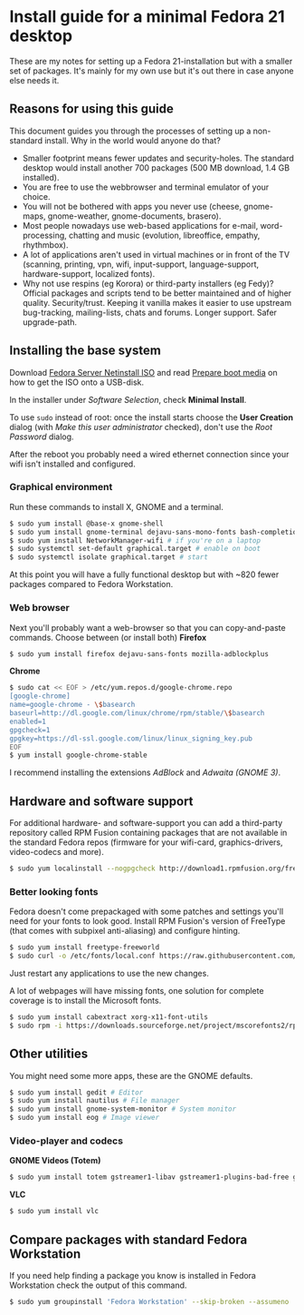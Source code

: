 # Install guide for a minimal Fedora 21 desktop

These are my notes for setting up a Fedora 21-installation but with a smaller set of packages. It's mainly for my own use but it's out there in case anyone else needs it.

## Reasons for using this guide

This document guides you through the processes of setting up a non-standard install. Why in the world would anyone do that?

- Smaller footprint means fewer updates and security-holes. The standard desktop would install another 700 packages (500 MB download, 1.4 GB installed).
- You are free to use the webbrowser and terminal emulator of your choice.
- You will not be bothered with apps you never use (cheese, gnome-maps, gnome-weather, gnome-documents, brasero).
- Most people nowadays use web-based applications for e-mail, word-processing, chatting and music (evolution, libreoffice, empathy, rhythmbox).
- A lot of applications aren't used in virtual machines or in front of the TV (scanning, printing, vpn, wifi, input-support, language-support, hardware-support, localized fonts).
- Why not use respins (eg Korora) or third-party installers (eg Fedy)? Official packages and scripts tend to be better maintained and of higher quality. Security/trust. Keeping it vanilla makes it easier to use upstream bug-tracking, mailing-lists, chats and forums. Longer support. Safer upgrade-path.

## Installing the base system

Download [Fedora Server Netinstall ISO](https://getfedora.org/en/server/download/) and read [Prepare boot media](http://docs.fedoraproject.org/en-US/Fedora/21/html/Installation_Guide/sect-preparing-boot-media.html) on how to get the ISO onto a USB-disk.

In the installer under *Software Selection*, check **Minimal Install**.

To use `sudo` instead of root: once the install starts choose the **User Creation** dialog (with *Make this user administrator* checked), don't use the *Root Password* dialog.

After the reboot you probably need a wired ethernet connection since your wifi isn't installed and configured.

### Graphical environment

Run these commands to install X, GNOME and a terminal.

```sh
$ sudo yum install @base-x gnome-shell
$ sudo yum install gnome-terminal dejavu-sans-mono-fonts bash-completion # terminal
$ sudo yum install NetworkManager-wifi # if you're on a laptop
$ sudo systemctl set-default graphical.target # enable on boot
$ sudo systemctl isolate graphical.target # start
```

At this point you will have a fully functional desktop but with ~820 fewer packages compared to Fedora Workstation.

### Web browser

Next you'll probably want a web-browser so that you can copy-and-paste commands. Choose between (or install both) **Firefox**

```sh
$ sudo yum install firefox dejavu-sans-fonts mozilla-adblockplus
```

**Chrome**

```sh
$ sudo cat << EOF > /etc/yum.repos.d/google-chrome.repo
[google-chrome]
name=google-chrome - \$basearch
baseurl=http://dl.google.com/linux/chrome/rpm/stable/\$basearch
enabled=1
gpgcheck=1
gpgkey=https://dl-ssl.google.com/linux/linux_signing_key.pub
EOF
$ yum install google-chrome-stable
```

I recommend installing the extensions *AdBlock* and *Adwaita (GNOME 3)*.

## Hardware and software support

For additional hardware- and software-support you can add a third-party repository called RPM Fusion containing packages that are not available in the standard Fedora repos (firmware for your wifi-card, graphics-drivers, video-codecs and more).

```sh
$ sudo yum localinstall --nogpgcheck http://download1.rpmfusion.org/free/fedora/rpmfusion-free-release-$(rpm -E %fedora).noarch.rpm http://download1.rpmfusion.org/nonfree/fedora/rpmfusion-nonfree-release-$(rpm -E %fedora).noarch.rpm
```

### Better looking fonts

Fedora doesn't come prepackaged with some patches and settings you'll need for your fonts to look good. Install RPM Fusion's version of FreeType (that comes with subpixel anti-aliasing) and configure hinting.

```sh
$ sudo yum install freetype-freeworld
$ sudo curl -o /etc/fonts/local.conf https://raw.githubusercontent.com/benmat/fedora-install/master/fontconfig.xml
```

Just restart any applications to use the new changes.

A lot of webpages will have missing fonts, one solution for complete coverage is to install the Microsoft fonts.

```sh
$ sudo yum install cabextract xorg-x11-font-utils
$ sudo rpm -i https://downloads.sourceforge.net/project/mscorefonts2/rpms/msttcore-fonts-installer-2.6-1.noarch.rpm
```

## Other utilities

You might need some more apps, these are the GNOME defaults.

```sh
$ sudo yum install gedit # Editor
$ sudo yum install nautilus # File manager
$ sudo yum install gnome-system-monitor # System monitor
$ sudo yum install eog # Image viewer
```

### Video-player and codecs

**GNOME Videos (Totem)**

```sh
$ sudo yum install totem gstreamer1-libav gstreamer1-plugins-bad-free gstreamer1-plugins-bad-freeworld gstreamer1-plugins-good gstreamer1-plugins-ugly gstreamer1-vaapi
```

**VLC**

```sh
$ sudo yum install vlc
```

## Compare packages with standard Fedora Workstation

If you need help finding a package you know is installed in Fedora Workstation check the output of this command.

```sh
$ sudo yum groupinstall 'Fedora Workstation' --skip-broken --assumeno
```
